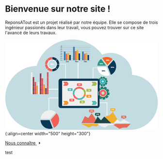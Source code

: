 <head>
  <!DOCTYPE html>
<html>
  <meta charset="utf-8" />
  <link rel="stylesheet" href="assets/css/bouton.css">
  <title>RéponsAtout</title>
</head>

# Bienvenue sur notre site !

ReponsATout est un projet réalisé par notre équipe. Elle se compose de trois ingénieur passionés dans leur travail, vous pouvez trouver sur ce site l'avancé de leurs travaux.

![Banner](./Images/page_p.png){:align=center width="500" height="300"}


<a href="#" class="cta">
  <span>Nous connaître</span>
  <svg width="13px" height="10px" viewBox="0 0 13 10">
    <path d="M1,5 L11,5"></path>
    <polyline points="8 1 12 5 8 9"></polyline>
  </svg>
</a>

test
